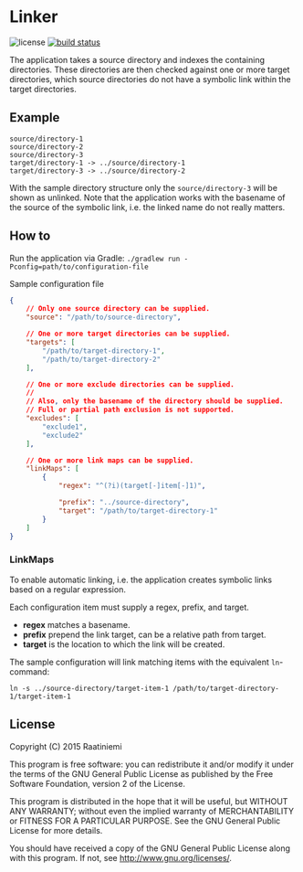 # Linker
![license](https://img.shields.io/badge/license-GPLv2-blue.svg)
[![build status](https://gitlab.raatiniemi.me/ci/projects/10/status.png?ref=master)](https://gitlab.raatiniemi.me/ci/projects/10?ref=master)

The application takes a source directory and indexes the containing directories. These directories are then checked against one or more target directories, which source directories do not have a symbolic link within the target directories.

## Example

```
source/directory-1
source/directory-2
source/directory-3
target/directory-1 -> ../source/directory-1
target/directory-3 -> ../source/directory-2
```

With the sample directory structure only the `source/directory-3` will be shown as unlinked. Note that the application works with the basename of the source of the symbolic link, i.e. the linked name do not really matters.

## How to

Run the application via Gradle: `./gradlew run -Pconfig=path/to/configuration-file`

Sample configuration file
```json
{
    // Only one source directory can be supplied.
    "source": "/path/to/source-directory",

    // One or more target directories can be supplied.
    "targets": [
        "/path/to/target-directory-1",
        "/path/to/target-directory-2"
    ],

    // One or more exclude directories can be supplied.
    //
    // Also, only the basename of the directory should be supplied.
    // Full or partial path exclusion is not supported.
    "excludes": [
        "exclude1",
        "exclude2"
    ],

    // One or more link maps can be supplied.
    "linkMaps": [
        {
            "regex": "^(?i)(target[-]item[-]1)",

            "prefix": "../source-directory",
            "target": "/path/to/target-directory-1"
        }
    ]
}
```

### LinkMaps

To enable automatic linking, i.e. the application creates symbolic links based on a regular expression.

Each configuration item must supply a regex, prefix, and target.

* **regex** matches a basename.
* **prefix** prepend the link target, can be a relative path from target.
* **target** is the location to which the link will be created.

The sample configuration will link matching items with the equivalent `ln`-command:
```
ln -s ../source-directory/target-item-1 /path/to/target-directory-1/target-item-1
```

## License

Copyright (C) 2015 Raatiniemi

This program is free software: you can redistribute it and/or modify
it under the terms of the GNU General Public License as published by
the Free Software Foundation, version 2 of the License.

This program is distributed in the hope that it will be useful,
but WITHOUT ANY WARRANTY; without even the implied warranty of
MERCHANTABILITY or FITNESS FOR A PARTICULAR PURPOSE.  See the
GNU General Public License for more details.

You should have received a copy of the GNU General Public License
along with this program.  If not, see <http://www.gnu.org/licenses/>.